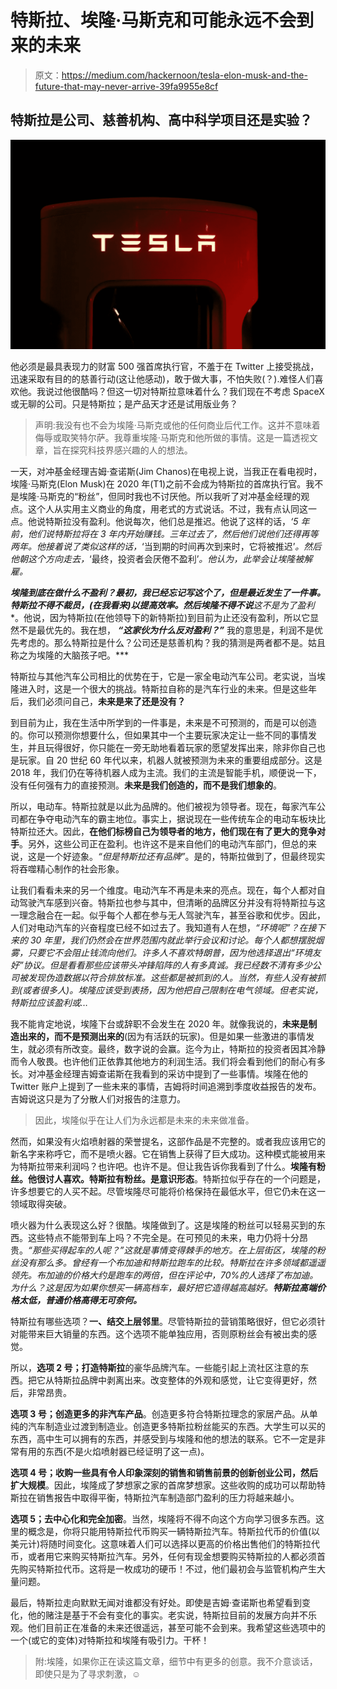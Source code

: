 # 特斯拉、埃隆·马斯克和可能永远不会到来的未来

> 原文：<https://medium.com/hackernoon/tesla-elon-musk-and-the-future-that-may-never-arrive-39fa9955e8cf>

## 特斯拉是公司、慈善机构、高中科学项目还是实验？

![](img/3f9db2b4be1c2805d3716213da2e4511.png)

他必须是最具表现力的财富 500 强首席执行官，不羞于在 Twitter 上接受挑战，迅速采取有目的的慈善行动(这让他感动)，敢于做大事，不怕失败(？).难怪人们喜欢他。我说过他很酷吗？但这一切对特斯拉意味着什么？我们现在不考虑 SpaceX 或无聊的公司。只是特斯拉；是产品天才还是试用版业务？

> 声明:我没有也不会为埃隆·马斯克或他的任何商业后代工作。这并不意味着侮辱或取笑特尔萨。我尊重埃隆·马斯克和他所做的事情。这是一篇透视文章，旨在探究科技界感兴趣的人的想法。

一天，对冲基金经理吉姆·查诺斯(Jim Chanos)在电视上说，当我正在看电视时，埃隆·马斯克(Elon Musk)在 2020 年(T1)之前不会成为特斯拉的首席执行官。我不是埃隆·马斯克的“粉丝”，但同时我也不讨厌他。所以我听了对冲基金经理的观点。这个人从实用主义商业的角度，用老式的方式说话。不过，我有点认同这一点。他说特斯拉没有盈利。他说每次，他们总是推迟。他说了这样的话，*‘5 年前，他们说特斯拉将在 3 年内开始赚钱。三年过去了，然后他们说他们还得再等两年。他接着说了类似这样的话，*‘当到期的时间再次到来时，它将被推迟’*。然后他朝这个方向走去，*‘最终，投资者会厌倦不盈利’*。他认为，此举会让埃隆被解雇。*

***埃隆到底在做什么不盈利？最初，我已经忘记写这个了，但是最近发生了一件事。特斯拉不得不裁员，(在我看来)以提高效率。然后埃隆不得不说**这不是为了盈利**。他说，因为特斯拉(在他领导下的新特斯拉)到目前为止还没有盈利，所以它显然不是最优先的。我在想， ***“这家伙为什么反对盈利？”*** 我的意思是，利润不是优先考虑的。那么特斯拉是什么？公司还是慈善机构？我的猜测是两者都不是。姑且称之为埃隆的大脑孩子吧。***

特斯拉与其他汽车公司相比的优势在于，它是一家全电动汽车公司。老实说，当埃隆进入时，这是一个很大的挑战。特斯拉自称的是汽车行业的未来。但是这些年后，我们必须问自己，**未来是来了还是没有？**

到目前为止，我在生活中所学到的一件事是，未来是不可预测的，而是可以创造的。你可以预测你想要什么，但如果其中一个主要玩家决定让一些不同的事情发生，并且玩得很好，你只能在一旁无助地看着玩家的愿望发挥出来，除非你自己也是玩家。自 20 世纪 60 年代以来，机器人就被预测为未来的重要组成部分。这是 2018 年，我们仍在等待机器人成为主流。我们的主流是智能手机，顺便说一下，没有任何强有力的直接预测。**未来是我们创造的，而不是我们想象的**。

所以，电动车。特斯拉就是以此为品牌的。他们被视为领导者。现在，每家汽车公司都在争夺电动汽车的霸主地位。事实上，据说现在一些传统车企的电动车板块比特斯拉还大。因此，**在他们标榜自己为领导者的地方，他们现在有了更大的竞争对手**。另外，这些公司正在盈利。也许这不是来自他们的电动汽车部门，但总的来说，这是一个好迹象。*“但是特斯拉还有品牌”*。是的，特斯拉做到了，但最终现实将吞噬精心制作的社会形象。

让我们看看未来的另一个维度。电动汽车不再是未来的亮点。现在，每个人都对自动驾驶汽车感到兴奋。特斯拉也参与其中，但清晰的品牌区分并没有将特斯拉与这一理念融合在一起。似乎每个人都在参与无人驾驶汽车，甚至谷歌和优步。因此，人们对电动汽车的兴奋程度已经不如过去了。我知道有人在想，*“环境呢”？在接下来的 30 年里，我们仍然会在世界范围内就此举行会议和讨论。每个人都想摆脱烟雾，只要它不会阻止钱流向他们。许多人不喜欢特朗普，因为他选择退出“环境友好”协议。但是看看那些应该带头冲锋陷阵的人有多真诚。我已经数不清有多少公司被发现伪造数据以符合排放标准。这些都是被抓到的人。当然，有些人没有被抓到(或者很多人)。埃隆应该受到表扬，因为他把自己限制在电气领域。但老实说，特斯拉应该盈利或…*

我不能肯定地说，埃隆下台或辞职不会发生在 2020 年。就像我说的，**未来是制造出来的，而不是预测出来的**(因为有活跃的玩家)。但是如果一些激进的事情发生，就必须有所改变。最终，数字说的会赢。迄今为止，特斯拉的投资者因其冷静而令人敬畏。也许他们正依靠其他地方的利润生活。我们将会看到他们的耐心有多长。对冲基金经理吉姆查诺斯在我看到的采访中提到了一些事情。埃隆在他的 Twitter 账户上提到了一些未来的事情，吉姆将时间追溯到季度收益报告的发布。吉姆说这只是为了分散人们对报告的注意力。

> 因此，埃隆似乎在让人们为永远都是未来的未来做准备。

然而，如果没有火焰喷射器的荣誉提名，这部作品是不完整的。或者我应该用它的新名字来称呼它，而不是喷火器。它在销售上获得了巨大成功。这种模式能被用来为特斯拉带来利润吗？也许吧。也许不是。但让我告诉你我看到了什么。**埃隆有粉丝。他很讨人喜欢。特斯拉有粉丝。是意识形态**。特斯拉似乎存在的一个问题是，许多想要它的人买不起。尽管埃隆尽可能将价格保持在最低水平，但它仍未在这一领域取得突破。

喷火器为什么表现这么好？很酷。埃隆做到了。这是埃隆的粉丝可以轻易买到的东西。这些特点不能带到车上吗？不完全是。在可预见的未来，电力仍将十分昂贵。*“那些买得起车的人呢？”这就是事情变得棘手的地方。在上层街区，埃隆的粉丝没有那么多。曾经有一个布加迪和特斯拉跑车的比较。特斯拉在许多领域都遥遥领先。布加迪的价格大约是跑车的两倍，但在评论中，70%的人选择了布加迪。为什么？这是因为如果你想买一辆高档车，最好把它造得越高越好。**特斯拉高端价格太低，普通价格高得无可奈何。***

特斯拉有哪些选项？**一、结交上层邻里**。尽管特斯拉的营销策略很好，但它必须针对能带来巨大销量的东西。这个选项不能单独应用，否则原粉丝会有被出卖的感觉。

所以，**选项 2 号；打造特斯拉**的豪华品牌汽车。一些能引起上流社区注意的东西。把它从特斯拉品牌中剥离出来。改变整体的外观和感觉，让它变得更好，然后，非常昂贵。

**选项 3 号；创造更多的非汽车产品**。创造更多符合特斯拉理念的家居产品。从单纯的汽车制造业过渡到制造业。创造更多特斯拉粉丝能买的东西。大学生可以买的东西，高中生可以拥有的东西，并感受到与埃隆和他的想法的联系。它不一定是非常有用的东西(不是火焰喷射器已经证明了这一点)。

**选项 4 号；收购一些具有令人印象深刻的销售和销售前景的创新创业公司，然后扩大规模**。因此，埃隆成了梦想家之家的首席梦想家。这些收购的成功可以帮助特斯拉在销售报告中取得平衡，特斯拉汽车制造部门盈利的压力将越来越小。

**选项 5；去中心化和完全加密**。当然，埃隆将不得不向这个方向学习很多东西。这里的概念是，你将只能用特斯拉代币购买一辆特斯拉汽车。特斯拉代币的价值(以美元计)将随时间变化。这意味着人们可以选择以更高的价格出售他们的特斯拉代币，或者用它来购买特斯拉汽车。另外，任何有现金想要购买特斯拉的人都必须首先购买特斯拉代币。这将是一枚成功的硬币！不过，他们最初会与监管机构产生大量问题。

最后，特斯拉走向默默无闻对谁都没有好处。即使是吉姆·查诺斯也希望看到变化，他的赌注是基于不会有变化的事实。老实说，特斯拉目前的发展方向并不乐观。他们目前正在准备的未来还很遥远，甚至可能不会到来。我希望这些选项中的一个(或它的变体)对特斯拉和埃隆有吸引力。干杯！

> 附:埃隆，如果你正在读这篇文章，细节中有更多的创意。我不介意谈话，即使只是为了寻求刺激，☺